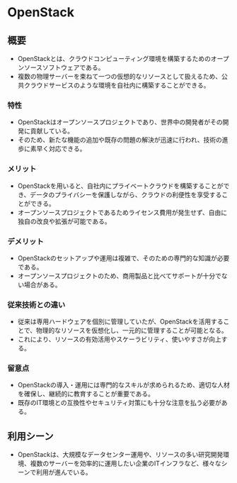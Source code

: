 # OpenStack
## 概要
* OpenStackとは、クラウドコンピューティング環境を構築するためのオープンソースソフトウェアである。
* 複数の物理サーバーを束ねて一つの仮想的なリソースとして扱えるため、公共クラウドサービスのような環境を自社内に構築することができる。
### 特性
* OpenStackはオープンソースプロジェクトであり、世界中の開発者がその開発に貢献している。
* そのため、新たな機能の追加や既存の問題の解決が迅速に行われ、技術の進歩に素早く対応できる。
### メリット
* OpenStackを用いると、自社内にプライベートクラウドを構築することができ、データのプライバシーを保護しながら、クラウドの利便性を享受することができる。
* オープンソースプロジェクトであるためライセンス費用が発生せず、自由に独自の改良や拡張が可能である。
### デメリット
* OpenStackのセットアップや運用は複雑で、そのための専門的な知識が必要である。
* オープンソースプロジェクトのため、商用製品と比べてサポートが十分でない場合がある。
### 従来技術との違い
* 従来は専用ハードウェアを個別に管理していたが、OpenStackを活用することで、物理的なリソースを仮想化し、一元的に管理することが可能となる。
* これにより、リソースの有効活用やスケーラビリティ、使いやすさが向上する。
###  留意点
* OpenStackの導入・運用には専門的なスキルが求められるため、適切な人材を確保し、継続的に教育することが重要である。
* 既存のIT環境との互換性やセキュリティ対策にも十分な注意を払う必要がある。
## 利用シーン
* OpenStackは、大規模なデータセンター運用や、リソースの多い研究開発環境、複数のサーバーを効率的に運用したい企業のITインフラなど、様々なシーンで利用が進んでいる。
